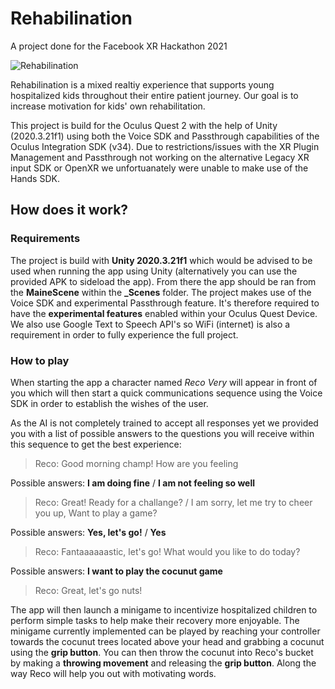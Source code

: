 
# Rehabilination

A project done for the Facebook XR Hackathon 2021

  

![Rehabilination](https://i.imgur.com/YDfAEfb.png)

  

Rehabilination is a mixed realtiy experience that supports young hospitalized kids throughout their entire patient journey. Our goal is to increase motivation for kids' own rehabilitation.

  

This project is build for the Oculus Quest 2 with the help of Unity (2020.3.21f1) using both the Voice SDK and Passthrough capabilities of the Oculus Integration SDK (v34). Due to restrictions/issues with the XR Plugin Management and Passthrough not working on the alternative Legacy XR input SDK or OpenXR we unfortuanately were unable to make use of the Hands SDK.

  

## How does it work?

  

### Requirements  

The project is build with **Unity 2020.3.21f1** which would be advised to be used when running the app using Unity (alternatively you can use the provided APK to sideload the app). From there the app should be ran from the **MaineScene** within the **_Scenes** folder. The project makes use of the Voice SDK and experimental Passthrough feature. It's therefore required to have the **experimental features** enabled within your Oculus Quest Device. We also use Google Text to Speech API's so WiFi (internet) is also a requirement in order to fully experience the full project.


### How to play

When starting the app a character named *Reco Very* will appear in front of you which will then start a quick communications sequence using the Voice SDK in order to establish the wishes of the user.

As the AI is not completely trained to accept all responses yet we provided you with a list of possible answers to the questions you will receive within this sequence to get the best experience:


>Reco: Good morning champ! How are you feeling

Possible answers: **I am doing fine**   / **I am not feeling so well**

>Reco: Great! Ready for a challange? / I am sorry, let me try to cheer you up, Want to play a game?

Possible answers: **Yes, let's go!** / **Yes**

>Reco: Fantaaaaaastic, let's go! What would you like to do today?

Possible answers: **I want to play the cocunut game**

>Reco: Great, let's go nuts!

The app will then launch a minigame to incentivize hospitalized children to perform simple tasks to help make their recovery more enjoyable. The minigame currently implemented can be played by reaching your controller towards the cocunut trees located above your head and grabbing a cocunut using the **grip button**. You can then throw the cocunut into Reco's bucket by making a **throwing movement** and releasing the **grip button**. Along the way Reco will help you out with motivating words.